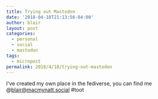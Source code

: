 ```yaml
---
title: Trying out Mastodon
date: '2018-04-18T21:13:56-04:00'
author: blair
layout: post
categories:
  - personal
  - social
  - mastodon
tags:
  - micropost
permalink: 2018/4/18/trying-out-mastodon
---
```

I've created my own place in the fediverse, you can find me @blair@macmynatt.social #toot
